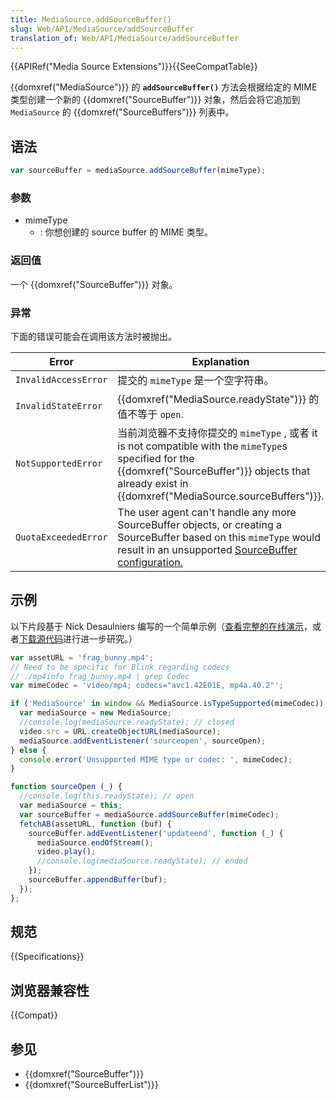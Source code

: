 ```yaml
---
title: MediaSource.addSourceBuffer()
slug: Web/API/MediaSource/addSourceBuffer
translation_of: Web/API/MediaSource/addSourceBuffer
---
```

{{APIRef("Media Source Extensions")}}{{SeeCompatTable}}

{{domxref("MediaSource")}} 的 **`addSourceBuffer()`** 方法会根据给定的 MIME 类型创建一个新的 {{domxref("SourceBuffer")}} 对象，然后会将它追加到 `MediaSource` 的 {{domxref("SourceBuffers")}} 列表中。

## 语法

```js
var sourceBuffer = mediaSource.addSourceBuffer(mimeType);
```

### 参数

- mimeType
  - : 你想创建的 source buffer 的 MIME 类型。

### 返回值

一个 {{domxref("SourceBuffer")}} 对象。

### 异常

下面的错误可能会在调用该方法时被抛出。

| Error                | Explanation                                                                                                                                                                                                                                 |
| -------------------- | ------------------------------------------------------------------------------------------------------------------------------------------------------------------------------------------------------------------------------------------- |
| `InvalidAccessError` | 提交的 `mimeType` 是一个空字符串。                                                                                                                                                                                                          |
| `InvalidStateError`  | {{domxref("MediaSource.readyState")}} 的值不等于 `open`.                                                                                                                                                                                    |
| `NotSupportedError`  | 当前浏览器不支持你提交的 `mimeType` , 或者 it is not compatible with the `mimeType`s specified for the {{domxref("SourceBuffer")}} objects that already exist in {{domxref("MediaSource.sourceBuffers")}}.                                  |
| `QuotaExceededError` | The user agent can't handle any more SourceBuffer objects, or creating a SourceBuffer based on this `mimeType` would result in an unsupported [SourceBuffer configuration.](https://w3c.github.io/media-source/#sourcebuffer-configuration) |

## 示例

以下片段基于 Nick Desaulniers 编写的一个简单示例（[查看完整的在线演示](https://nickdesaulniers.github.io/netfix/demo/bufferAll.html)，或者[下载源代码](https://github.com/nickdesaulniers/netfix/blob/gh-pages/demo/bufferAll.html)进行进一步研究。）

```js
var assetURL = 'frag_bunny.mp4';
// Need to be specific for Blink regarding codecs
// ./mp4info frag_bunny.mp4 | grep Codec
var mimeCodec = 'video/mp4; codecs="avc1.42E01E, mp4a.40.2"';

if ('MediaSource' in window && MediaSource.isTypeSupported(mimeCodec)) {
  var mediaSource = new MediaSource;
  //console.log(mediaSource.readyState); // closed
  video.src = URL.createObjectURL(mediaSource);
  mediaSource.addEventListener('sourceopen', sourceOpen);
} else {
  console.error('Unsupported MIME type or codec: ', mimeCodec);
}

function sourceOpen (_) {
  //console.log(this.readyState); // open
  var mediaSource = this;
  var sourceBuffer = mediaSource.addSourceBuffer(mimeCodec);
  fetchAB(assetURL, function (buf) {
    sourceBuffer.addEventListener('updateend', function (_) {
      mediaSource.endOfStream();
      video.play();
      //console.log(mediaSource.readyState); // ended
    });
    sourceBuffer.appendBuffer(buf);
  });
};
```

## 规范

{{Specifications}}

## 浏览器兼容性

{{Compat}}

## 参见

- {{domxref("SourceBuffer")}}
- {{domxref("SourceBufferList")}}
